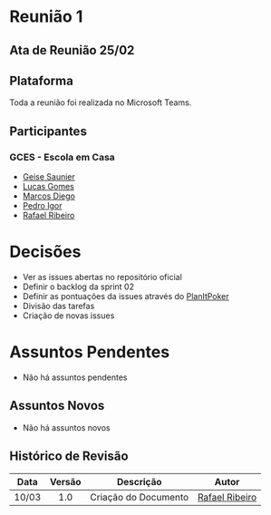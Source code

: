 # Reunião 1

## Ata de Reunião 25/02

## Plataforma

Toda a reunião foi realizada no Microsoft Teams.

## Participantes

### GCES - Escola em Casa

* [Geise Saunier](https://github.com/GeiseSaunier)
* [Lucas Gomes](https://github.com/LGomees)
* [Marcos Diego](https://github.com/marcosdsg)
* [Pedro Igor](https://github.com/pedroeagle)
* [Rafael Ribeiro](https://github.com/rafaelflarrn)

# Decisões

* Ver as issues abertas no repositório oficial
* Definir o backlog da sprint 02
* Definir as pontuações da issues através do [PlanItPoker](https://www.planitpoker.com/)
* Divisão das tarefas
* Criação de novas issues

# Assuntos Pendentes

* Não há assuntos pendentes

## Assuntos Novos

* Não há assuntos novos

## Histórico de Revisão

Data | Versão | Descrição | Autor |
:---:|:------:|-----------|-------|
10/03|1.0 | Criação do Documento | [Rafael Ribeiro](https://github.com/rafaelflarrn) |
